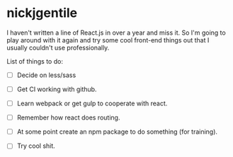 # nickjgentile
I haven't written a line of React.js in over a year and miss it. So I'm going to play around with it again and try some cool front-end things out that I usually couldn't use professionally. 

List of things to do:

- [ ] Decide on less/sass
- [ ] Get CI working with github.
- [ ] Learn webpack or get gulp to cooperate with react.
- [ ] Remember how react does routing.
- [ ] At some point create an npm package to do something (for training).
- [ ] Try cool shit.


